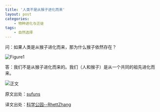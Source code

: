 ```yaml
---
title: '人类不是从猴子进化而来'
layout: post
categories:
    - 物种进化与迁徙
tags:
    - 自然选择
---
```


问：如果人类是从猴子进化而来，那为什么猴子依然存在？

![Figure1](http://blog-fungenomics-com.qiniudn.com/st.post.2014-07-19-evolution_1.jpg)

答：我们不是从猴子进化而来的。我们（人和猴子）是从一个共同的祖先进化而来。

![正文](http://blog-fungenomics-com.qiniudn.com/st.post.2014-07-19-evolution_2.jpg)

原文出处：[sufuns](http://sufuns.com/wp-content/uploads/2012/06/infographic.png)

译文出处：[科学公园--RhettZhang](http://www.scipark.net/archives/18372)
